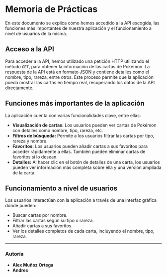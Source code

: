 
# Memoria de Prácticas

En este documento se explica cómo hemos accedido a la API escogida, las funciones más importantes de nuestra aplicación y el funcionamiento a nivel de usuarios de la misma.

## Acceso a la API

Para acceder a la API, hemos utilizado una petición HTTP utilizando el método `GET`, para obtener la información de las cartas de Pokémon. La respuesta de la API está en formato JSON y contiene detalles como el nombre, tipo, rareza, entre otros. Este proceso permite que la aplicación pueda mostrar las cartas en tiempo real, recuperando los datos de la API directamente.

## Funciones más importantes de la aplicación

La aplicación cuenta con varias funcionalidades clave, entre ellas:

- **Visualización de cartas:** Los usuarios pueden ver cartas de Pokémon con detalles como nombre, tipo, rareza, etc.
- **Filtros de búsqueda:** Permite a los usuarios filtrar las cartas por tipo, rareza y nombre.
- **Favoritos:** Los usuarios pueden añadir cartas a sus favoritos para acceder rápidamente a ellas. También pueden eliminar cartas de favoritos si lo desean.
- **Detalles:** Al hacer clic en el botón de detalles de una carta, los usuarios pueden ver información más completa sobre ella y una versión ampliada de la carta.

## Funcionamiento a nivel de usuarios

Los usuarios interactúan con la aplicación a través de una interfaz gráfica donde pueden:

- Buscar cartas por nombre.
- Filtrar las cartas según su tipo o rareza.
- Añadir cartas a sus favoritos.
- Ver los detalles completos de cada carta, incluyendo el nombre, tipo, rareza.

---

### Autoría

- **Alex Muñoz Ortega**
- **Andres**
